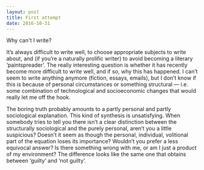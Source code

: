 ```yaml
---
layout: post
title: First attempt
date: 2016-10-31
---
```


Why can't I write?

It’s always difficult to write well, to choose appropriate subjects to write about, and (if you’re a naturally prolific writer) to avoid becoming a literary ‘paintspreader’. The really interesting question is whether it has recently become more difficult to write well, and if so, why this has happened. I can’t seem to write anything anymore (fiction, essays, emails), but I don’t know if this is because of personal circumstances or something structural — i.e. some combination of technological and socioeconomic changes that would really let me off the hook.

The boring truth probably amounts to a partly personal and partly sociological explanation. This kind of synthesis is unsatisfying. When somebody tries to tell you there isn’t a clear distinction between the structurally sociological and the purely personal, aren’t you a little suspicious? Doesn’t it seem as though the personal, individual, volitional part of the equation loses its importance? Wouldn’t you prefer a less equivocal answer? Is there something wrong with me, or am I just a product of my environment? The difference looks like the same one that obtains between ‘guilty’ and ‘not guilty’.

